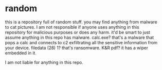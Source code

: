 # random
this is a repository full of random stuff. you may find anything from malware to cat pictures. I am not responsible if anyone uses anything in this repository for malicious purposes or does any harm. it'd be smart to just assume anything in this repo has malware. calc.exe? that's a malware that pops a calc and connects to c2 exfiltrating all the sensitive information from your device. filedata (28) 1? that's ransomware. K&R pdf? it has a wiper embedded in it. 

I am not liable for anything in this repo.
